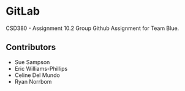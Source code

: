 # GitLab
CSD380 - Assignment 10.2 Group Github Assignment for Team Blue. 

## Contributors
- Sue Sampson
- Eric Williams-Phillips
- Celine Del Mundo
- Ryan Norrbom
